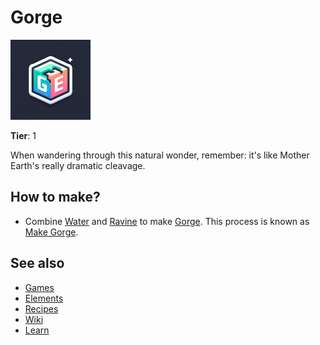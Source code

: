 # Gorge

![](../images/item.gorge.png)

**Tier**: 1

When wandering through this natural wonder, remember: it's like Mother Earth's really dramatic cleavage.

## How to make?

* Combine [Water](/wiki/elements/water) and [Ravine](/wiki/elements/ravine) to make [Gorge](/wiki/elements/gorge). This process is known as [Make Gorge](/wiki/recipes/make-gorge).

## See also

* [Games](/wiki/games)
* [Elements](/wiki/elements)
* [Recipes](/wiki/recipes)
* [Wiki](/wiki/index)
* [Learn](/learn/index)